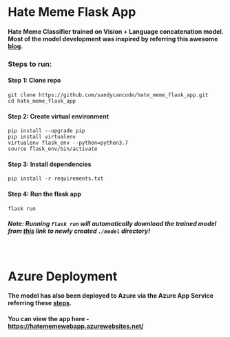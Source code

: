 # Hate Meme Flask App

#### Hate Meme Classifier trained on Vision + Language concatenation model. Most of the model development was inspired by referring this awesome [blog](https://www.drivendata.co/blog/hateful-memes-benchmark/).

### Steps to run:

#### Step 1: Clone repo
```
git clone https://github.com/sandycancode/hate_meme_flask_app.git
cd hate_meme_flask_app
```
#### Step 2: Create virtual environment
```
pip install --upgrade pip
pip install virtualenv
virtualenv flask_env --python=python3.7
source flask_env/bin/activate
```
#### Step 3: Install dependencies
```
pip install -r requirements.txt
```
#### Step 4: Run the flask app
```
flask run
```
##### ***Note: Running `flask run` will automatically download the trained model from [this](https://drive.google.com/file/d/1DVzv2LUgKeT9ZmQSdDwQ2SmoVK8N6ra8/view?usp=sharing) link to newly created `./model` directory!***

<br />

# Azure Deployment

#### The model has also been deployed to Azure via the Azure App Service referring these [steps](https://docs.microsoft.com/en-us/azure/developer/python/tutorial-deploy-app-service-on-linux-01).
#### You can view the app here - https://hatememewebapp.azurewebsites.net/
